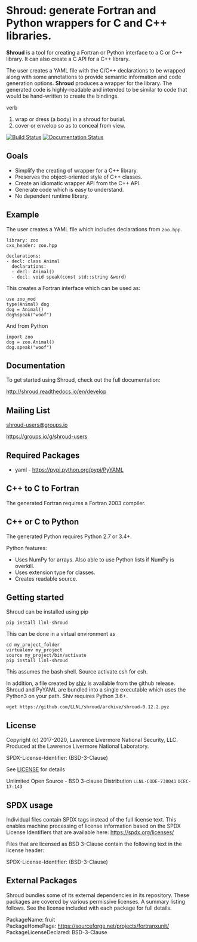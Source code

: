 # Shroud: generate Fortran and Python wrappers for C and C++ libraries.

**Shroud** is a tool for creating a Fortran or Python interface to a C
or C++ library.  It can also create a C API for a C++ library.

The user creates a YAML file with the C/C++ declarations to be wrapped
along with some annotations to provide semantic information and code
generation options.  **Shroud** produces a wrapper for the library.
The generated code is highly-readable and intended to be similar to code
that would be hand-written to create the bindings.

verb
1. wrap or dress (a body) in a shroud for burial.
2. cover or envelop so as to conceal from view.

[![Build Status](https://travis-ci.org/LLNL/shroud.svg?branch=develop)](https://travis-ci.org/LLNL/shroud)
[![Documentation Status](https://readthedocs.org/projects/shroud/badge/?version=develop)](http://shroud.readthedocs.io/en/latest/?badge=develop)

## Goals

- Simplify the creating of wrapper for a C++ library.
- Preserves the object-oriented style of C++ classes.
- Create an idiomatic wrapper API from the C++ API.
- Generate code which is easy to understand.
- No dependent runtime library.

## Example

The user creates a YAML file which includes declarations from `zoo.hpp`.

```
library: zoo
cxx_header: zoo.hpp

declarations:
- decl: class Animal
  declarations:
  - decl: Animal()
  - decl: void speak(const std::string &word)
```
This creates a Fortran interface which can be used as:

```
use zoo_mod
type(Animal) dog
dog = Animal()
dog%speak("woof")
```

And from Python

```
import zoo
dog = zoo.Animal()
dog.speak("woof")
```

## Documentation

To get started using Shroud, check out the full documentation:

http://shroud.readthedocs.io/en/develop

## Mailing List

shroud-users@groups.io

https://groups.io/g/shroud-users

## Required Packages

*  yaml - https://pypi.python.org/pypi/PyYAML

## C++ to C to Fortran

The generated Fortran requires a Fortran 2003 compiler.

## C++ or C to Python

The generated Python requires Python 2.7 or 3.4+.

Python features:

- Uses NumPy for arrays. Also able to use Python lists if NumPy is overkill.
- Uses extension type for classes.
- Creates readable source.

## Getting started

Shroud can be installed using pip

```
pip install llnl-shroud
```

This can be done in a virtual environment as

```
cd my_project_folder
virtualenv my_project
source my_project/bin/activate
pip install llnl-shroud
```

This assumes the bash shell. Source activate.csh for csh.

In addition, a file created by
[shiv](https://github.com/linkedin/shiv)
is available from the github release.
Shroud and PyYAML are bundled into a single executable which uses
the Python3 on your path.
Shiv requires Python 3.6+.

```
wget https://github.com/LLNL/shroud/archive/shroud-0.12.2.pyz
```


## License

Copyright (c) 2017-2020, Lawrence Livermore National Security, LLC.
Produced at the Lawrence Livermore National Laboratory.

SPDX-License-Identifier: (BSD-3-Clause)

See [LICENSE](./LICENSE) for details

Unlimited Open Source - BSD 3-clause Distribution
`LLNL-CODE-738041`  `OCEC-17-143`

SPDX usage
------------

Individual files contain SPDX tags instead of the full license text.
This enables machine processing of license information based on the SPDX
License Identifiers that are available here: https://spdx.org/licenses/

Files that are licensed as BSD 3-Clause contain the following
text in the license header:

SPDX-License-Identifier: (BSD-3-Clause)

External Packages
-------------------
Shroud bundles some of its external dependencies in its repository.  These
packages are covered by various permissive licenses.  A summary listing
follows.  See the license included with each package for full details.

[//]: # (Note: The spaces at the end of each line below add line breaks)

PackageName: fruit  
PackageHomePage: https://sourceforge.net/projects/fortranxunit/  
PackageLicenseDeclared: BSD-3-Clause  

